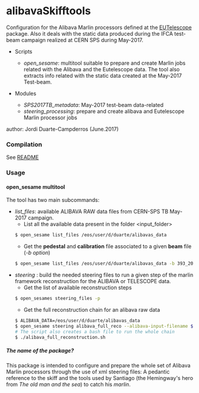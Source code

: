 # alibavaSkifftools
Configuration for the Alibava Marlin processors defined at
the [EUTelescope](https://github.com/duartej/eutelescope) package. 
Also it deals with the static data produced during the IFCA test-beam
campaign realized at CERN SPS during May-2017.
 * Scripts
   * *open_sesame*: multitool suitable to prepare and create Marlin jobs
   related with the Alibava and the Eutelescope data. The tool also extracts
   info related with the static data created at the May-2017 Test-beam.

 * Modules
   * *SPS2017TB_metadata*: May-2017 test-beam data-related
   * *steering_processing*: prepare and create alibava and Eutelescope Marlin
   processor jobs

author: Jordi Duarte-Campderros (June.2017)

### Compilation
See [README](https://github.com/duartej/postproc-alibava)

### Usage
#### open_sesame multitool
The tool has two main subcommands: 
 * *list_files*: available ALIBAVA RAW data files from CERN-SPS TB May-2017
 campaign.
   * List all the available data present in the folder <input_folder>
   ```bash
   $ open_sesame list_files /eos/user/d/duarte/alibavas_data
   ```
   * Get the **pedestal** and **calibration** file associated to a given **beam** file (_-b option_)
   ```bash
   $ open_sesame list_files /eos/user/d/duarte/alibavas_data -b 393_2017-05-21_17-48_gerva_MB2_N1-3_-50V_-76d0uA_-25C_lat132_beam.dat
   ```
 * *steering*  : build the needed steering files to run a given step
 of the marlin framework reconstruction for the ALIBAVA or TELESCOPE data.
   * Get the list of available reconstruction steps
   ```bash
   $ open_sesames steering_files -p
   ```
   * Get the full reconstruction chain for an alibava raw data
   ```bash
   $ ALIBAVA_DATA=/eos/user/d/duarte/alibavas_data
   $ open_sesame steering alibava_full_reco --alibava-input-filename ${ALIBAVA_DATA}/N1-3_0_b1/393_2017-05-21_17-48_gerva_MB2_N1-3_-50V_-76d0uA_-25C_lat132_beam.dat --pedestal-input-filename ${ALIBAVA_DATA}/N1-3_0_b1/2017-05-21_15-23_gerva_MB2_N1-3_-50V_-80d0uA_-25C_lat132_ped.dat
   # The script also creates a bash file to run the whole chain
   $ ./alibava_full_reconstruction.sh
   ```


##### The name of the package?
This package is intended to configure and prepare the whole set
of Alibava Marlin processors through the use of xml steering 
files: A pedantic reference to the skiff and the tools used by 
Santiago (the Hemingway's hero from *The old man and the sea*) 
to catch his *marlin*. 
